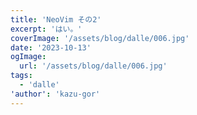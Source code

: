 ```yaml
---
title: 'NeoVim その2'
excerpt: 'はい。'
coverImage: '/assets/blog/dalle/006.jpg'
date: '2023-10-13'
ogImage:
  url: '/assets/blog/dalle/006.jpg'
tags:
  - 'dalle'
'author': 'kazu-gor'
---
```


